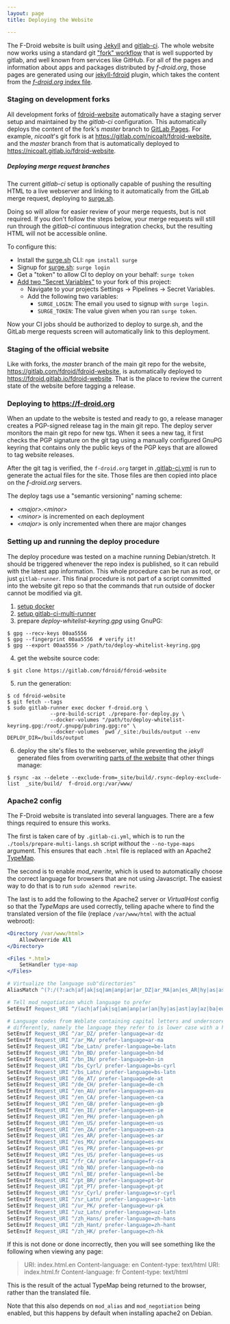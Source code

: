 ```yaml
---
layout: page
title: Deploying the Website

---
```


The F-Droid website is built using [Jekyll](https://jekyllrb.com/) and
[gitlab-ci](https://about.gitlab.com/features/gitlab-ci-cd/).  The
whole website now works using a standard git
["fork" workflow](https://docs.gitlab.com/ce/workflow/forking_workflow.html)
that is well supported by gitlab, and well known from services like
GitHub.  For all of the pages and information about apps and packages
distributed by _f-droid.org_, those pages are generated using our
[jekyll-fdroid](https://gitlab.com/fdroid/jekyll-fdroid) plugin, which
takes the content from the
[_f-droid.org_ index file](https://f-droid.org/repo/index-v1.jar).


### Staging on development forks

All development forks of
[fdroid-website](https://gitlab.com/fdroid/fdroid-website)
automatically have a staging server setup and maintained by the
_gitlab-ci_ configuration.  This automatically deploys the content of
the fork's _master_ branch to
[GitLab Pages](https://pages.gitlab.io/).  For example, _nicoalt_'s
git fork is at <https://gitlab.com/nicoalt/fdroid-website>, and the
_master_ branch from that is automatically deployed to
<https://nicoalt.gitlab.io/fdroid-website>.


##### Deploying merge request branches

The current _gitlab-ci_ setup is optionally capable of pushing the
resulting HTML to a live webserver and linking to it automatically
from the GitLab merge request, deploying to
[surge.sh](https://surge.sh).

Doing so will allow for easier review of your merge requests, but is
not required.  If you don't follow the steps below, your merge
requests will still run through the _gitlab-ci_ continuous integration
checks, but the resulting HTML will not be accessible online.

To configure this:

 * Install the [surge.sh](https://surge.sh) CLI: `npm install surge`
 * Signup for [surge.sh](https://surge.sh): `surge login`
 * Get a "token" to allow CI to deploy on your behalf: `surge token`
 * [Add two "Secret Variables"](https://docs.gitlab.com/ce/ci/variables/README.html#secret-variables) to your fork of this project:
   * Navigate to your projects Settings -> Pipelines -> Secret Variables.
   * Add the following two variables:
     * `SURGE_LOGIN`: The email you used to signup with `surge login`.
     * `SURGE_TOKEN`: The value given when you ran `surge token`.

Now your CI jobs should be authorized to deploy to surge.sh, and the
GitLab merge requests screen will automatically link to this
deployment.


### Staging of the official website

Like with forks, the _master_ branch of the main git repo for the
website, <https://gitlab.com/fdroid/fdroid-website>, is automatically
deployed to <https://fdroid.gitlab.io/fdroid-website>.  That is the
place to review the current state of the website before tagging a
release.


### Deploying to https://f-droid.org

When an update to the website is tested and ready to go, a release
manager creates a PGP-signed release tag in the main git repo.  The
deploy server monitors the main git repo for new tgs.  When it sees a
new tag, it first checks the PGP signature on the git tag using a
manually configured GnuPG keyring that contains only the public keys
of the PGP keys that are allowed to tag website releases.

After the git tag is verified, the `f-droid.org` target in
[.gitlab-ci.yml](https://gitlab.com/fdroid/fdroid-website/blob/master/.gitlab-ci.yml)
is run to generate the actual files for the site.  Those files are
then copied into place on the _f-droid.org_ servers.

The deploy tags use a "semantic versioning" naming scheme:

* _\<major>.\<minor>_
* _\<minor>_ is incremented on each deployment
* _\<major>_ is only incremented when there are major changes


### Setting up and running the deploy procedure

The deploy procedure was tested on a machine running Debian/stretch.
It should be triggered whenever the repo index is published, so it can
rebuild with the latest app information.  This whole procedure can be
run as root, or just `gitlab-runner`.  This final procedure is not
part of a script committed into the website git repo so that the
commands that run outside of docker cannot be modified via git.

1. [setup docker](https://docs.docker.com/engine/installation/linux/debian/)
2. [setup gitlab-ci-multi-runner](https://docs.gitlab.com/runner/install/linux-repository.html)
3. prepare _deploy-whitelist-keyring.gpg_ using GnuPG:
```console
$ gpg --recv-keys 00aa5556
$ gpg --fingerprint 00aa5556  # verify it!
$ gpg --export 00aa5556 > /path/to/deploy-whitelist-keyring.gpg
```
4. get the website source code:
```console
$ git clone https://gitlab.com/fdroid/fdroid-website
```
5.  run the generation:
```console
$ cd fdroid-website
$ git fetch --tags
$ sudo gitlab-runner exec docker f-droid.org \
              --pre-build-script ./prepare-for-deploy.py \
              --docker-volumes "/path/to/deploy-whitelist-keyring.gpg:/root/.gnupg/pubring.gpg:ro" \
              --docker-volumes `pwd`/_site:/builds/output --env DEPLOY_DIR=/builds/output
```
6. deploy the site's files to the webserver, while preventing the
   _jekyll_ generated files from overwriting
   [parts of the website](https://gitlab.com/fdroid/fdroid-website/blob/master/.rsync-deploy-exclude-list)
   that other things manage:
```console
$ rsync -ax --delete --exclude-from=_site/build/.rsync-deploy-exclude-list  _site/build/  f-droid.org:/var/www/
```

### Apache2 config

The F-Droid website is translated into several languages.  There are a
few things required to ensure this works.

The first is taken care of by `.gitlab-ci.yml`, which is to run the
`./tools/prepare-multi-langs.sh` script _without_ the `--no-type-maps`
argument.  This ensures that each `.html` file is replaced with an
Apache2
[TypeMap](https://httpd.apache.org/docs/current/mod/mod_negotiation.html#typemaps).

The second is to enable _mod_rewrite_, which is used to automatically
choose the correct language for browsers that are not using
Javascript.  The easiest way to do that is to run `sudo a2enmod
rewrite`.

The last is to add the following to the Apache2 server or
_VirtualHost_ config so that the _TypeMaps_ are used correctly,
telling apache where to find the translated version of the file
(replace `/var/www/html` with the actual webroot):

```apache
<Directory /var/www/html>
    AllowOverride All
</Directory>

<Files *.html>
    SetHandler type-map
</Files>

# Virtualize the language sub"directories"
AliasMatch ^(?:/(?:ach|af|ak|sq|am|anp|ar|ar_DZ|ar_MA|an|es_AR|hy|as|ast|de_AT|ay|az|ba|eu|bar|be|be_Latn|bn|bn_BD|bn_IN|brx|bs|bs_Cyrl|bs_Latn|br|bg|my|ca|km|ch|chr|hne|cgg|zh|zh_HK|zh_Hans|zh_Hant|ksh|kw|cr|hr|cs|da|doi|nl|nl_BE|dz|en|en_AU|en_CA|en_IE|en_PH|en_ZA|en_GB|en_US|eo|et|fo|fil|fi|frp|fr|fr_CA|fy|fur|ff|gd|gl|ka|de|el|kl|gu|gun|ht|ha|haw|he|hi|hu|is|ig|id|ia|ga|it|ja|jv|kab|kn|ks|csb|kk|rw|tlh|tlh-qaak|kok|ko|ku|ckb|ky|lo|la|lv|li|ln|lt|jbo|nds|lb|mk|mai|mg|ms|ml|mt|mnk|mi|arn|mr|mni|mn|me|mfe|nqo|nah|nap|ne|se|no|nb_NO|nb|nn|ny|oc|or|oj|os|pap|nso|fa|pms|pr|pl|pt|pt_BR|pt_PT|pa|ps|ro|rm|ru|sa|sat|sc|sco|sr|sr_Cyrl|sr_Latn|sh|sn|szl|sd|si|sk|sl|so|son|st|es|es_US|es_MX|es_PR|su|sw|sv|de_CH|tl|tg|ta|tt|te|th|bo|ti|ts|tr|tk|ug|uk|hsb|ur|ur_PK|uz|uz_Latn|ca@valencia|ve|vec|vi|wa|cy|vls|wo|sah|yi|yo|yue|zu)/)?(.*)?$ /var/www/html/$1

# Tell mod_negotiation which language to prefer
SetEnvIf Request_URI ^/(ach|af|ak|sq|am|anp|ar|an|hy|as|ast|ay|az|ba|eu|bar|be|bn|brx|bs|br|bg|my|ca|km|ch|chr|hne|cgg|zh|ksh|kw|cr|hr|cs|da|doi|nl|dz|en|eo|et|fo|fil|fi|frp|fr|fy|fur|ff|gd|gl|ka|de|el|kl|gu|gun|ht|ha|haw|he|hi|hu|is|ig|id|ia|ga|it|ja|jv|kab|kn|ks|csb|kk|rw|tlh|tlh-qaak|kok|ko|ku|ckb|ky|lo|la|lv|li|ln|lt|jbo|nds|lb|mk|mai|mg|ms|ml|mt|mnk|mi|arn|mr|mni|mn|me|mfe|nqo|nah|nap|ne|se|no|nb|nn|ny|oc|or|oj|os|pap|nso|fa|pms|pr|pl|pt|pa|ps|ro|rm|ru|sa|sat|sc|sco|sr|sh|sn|szl|sd|si|sk|sl|so|son|st|es|su|sw|sv|tl|tg|ta|tt|te|th|bo|ti|ts|tr|tk|ug|uk|hsb|ur|uz|ca@valencia|ve|vec|vi|wa|cy|vls|wo|sah|yi|yo|yue|zu)/ prefer-language=$1

# Language codes from Weblate containing capital letters and underscores need to be treated
# differently, namely the language they refer to is lower case with a hyphen
SetEnvIf Request_URI ^/ar_DZ/ prefer-language=ar-dz
SetEnvIf Request_URI ^/ar_MA/ prefer-language=ar-ma
SetEnvIf Request_URI ^/be_Latn/ prefer-language=be-latn
SetEnvIf Request_URI ^/bn_BD/ prefer-language=bn-bd
SetEnvIf Request_URI ^/bn_IN/ prefer-language=bn-in
SetEnvIf Request_URI ^/bs_Cyrl/ prefer-language=bs-cyrl
SetEnvIf Request_URI ^/bs_Latn/ prefer-language=bs-latn
SetEnvIf Request_URI ^/de_AT/ prefer-language=de-at
SetEnvIf Request_URI ^/de_CH/ prefer-language=de-ch
SetEnvIf Request_URI ^/en_AU/ prefer-language=en-au
SetEnvIf Request_URI ^/en_CA/ prefer-language=en-ca
SetEnvIf Request_URI ^/en_GB/ prefer-language=en-gb
SetEnvIf Request_URI ^/en_IE/ prefer-language=en-ie
SetEnvIf Request_URI ^/en_PH/ prefer-language=en-ph
SetEnvIf Request_URI ^/en_US/ prefer-language=en-us
SetEnvIf Request_URI ^/en_ZA/ prefer-language=en-za
SetEnvIf Request_URI ^/es_AR/ prefer-language=es-ar
SetEnvIf Request_URI ^/es_MX/ prefer-language=es-mx
SetEnvIf Request_URI ^/es_PR/ prefer-language=es-pr
SetEnvIf Request_URI ^/es_US/ prefer-language=es-us
SetEnvIf Request_URI ^/fr_CA/ prefer-language=fr-ca
SetEnvIf Request_URI ^/nb_NO/ prefer-language=nb-no
SetEnvIf Request_URI ^/nl_BE/ prefer-language=nl-be
SetEnvIf Request_URI ^/pt_BR/ prefer-language=pt-br
SetEnvIf Request_URI ^/pt_PT/ prefer-language=pt-pt
SetEnvIf Request_URI ^/sr_Cyrl/ prefer-language=sr-cyrl
SetEnvIf Request_URI ^/sr_Latn/ prefer-language=sr-latn
SetEnvIf Request_URI ^/ur_PK/ prefer-language=ur-pk
SetEnvIf Request_URI ^/uz_Latn/ prefer-language=uz-latn
SetEnvIf Request_URI ^/zh_Hans/ prefer-language=zh-hans
SetEnvIf Request_URI ^/zh_Hant/ prefer-language=zh-hant
SetEnvIf Request_URI ^/zh_HK/ prefer-language=zh-hk
```

If this is not done or done incorrectly, then you will see something like the following when viewing any page:

> URI: index.html.en Content-language: en Content-type: text/html URI: index.html.fr Content-language: fr Content-type: text/html 

This is the result of the actual TypeMap being returned to the browser, rather than the translated file.

Note that this also depends on `mod_alias` and `mod_negotiation` being enabled, but this happens by default when
installing apache2 on Debian.
